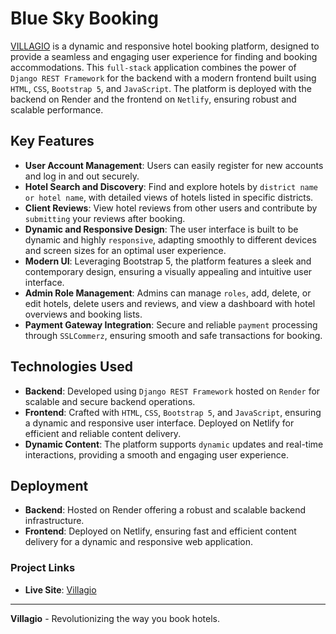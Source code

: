 # Blue Sky Booking

[VILLAGIO](https://hotel-front-website.netlify.app/) is a dynamic and responsive hotel booking platform, designed to provide a seamless and engaging user experience for finding and booking accommodations. This `full-stack` application combines the power of `Django REST Framework` for the backend with a modern frontend built using `HTML`, `CSS`, `Bootstrap 5`, and `JavaScript`. The platform is deployed with the backend on Render and the frontend on `Netlify`, ensuring robust and scalable performance.

## Key Features

- **User Account Management**: Users can easily register for new accounts and log in and out securely.
- **Hotel Search and Discovery**: Find and explore hotels by `district name or hotel name`, with detailed views of hotels listed in specific districts.
- **Client Reviews**: View hotel reviews from other users and contribute by `submitting` your reviews after booking.
- **Dynamic and Responsive Design**: The user interface is built to be dynamic and highly `responsive`, adapting smoothly to different devices and screen sizes for an optimal user experience.
- **Modern UI**: Leveraging Bootstrap 5, the platform features a sleek and contemporary design, ensuring a visually appealing and intuitive user interface.
- **Admin Role Management**: Admins can manage `roles`, add, delete, or edit hotels, delete users and reviews, and view a dashboard with hotel overviews and booking lists.
- **Payment Gateway Integration**: Secure and reliable `payment` processing through `SSLCommerz`, ensuring smooth and safe transactions for booking.

## Technologies Used

- **Backend**: Developed using `Django REST Framework` hosted on `Render` for scalable and secure backend operations.
- **Frontend**: Crafted with `HTML`, `CSS`, `Bootstrap 5`, and `JavaScript`, ensuring a dynamic and responsive user interface. Deployed on Netlify for efficient and reliable content delivery.
- **Dynamic Content**: The platform supports `dynamic` updates and real-time interactions, providing a smooth and engaging user experience.

## Deployment 

- **Backend**: Hosted on Render offering a robust and scalable backend infrastructure.
- **Frontend**: Deployed on Netlify, ensuring fast and efficient content delivery for a dynamic and responsive web application.

### Project Links

- **Live Site**: [Villagio](https://hotel-front-website.netlify.app/)

---

**Villagio** - Revolutionizing the way you book hotels.
